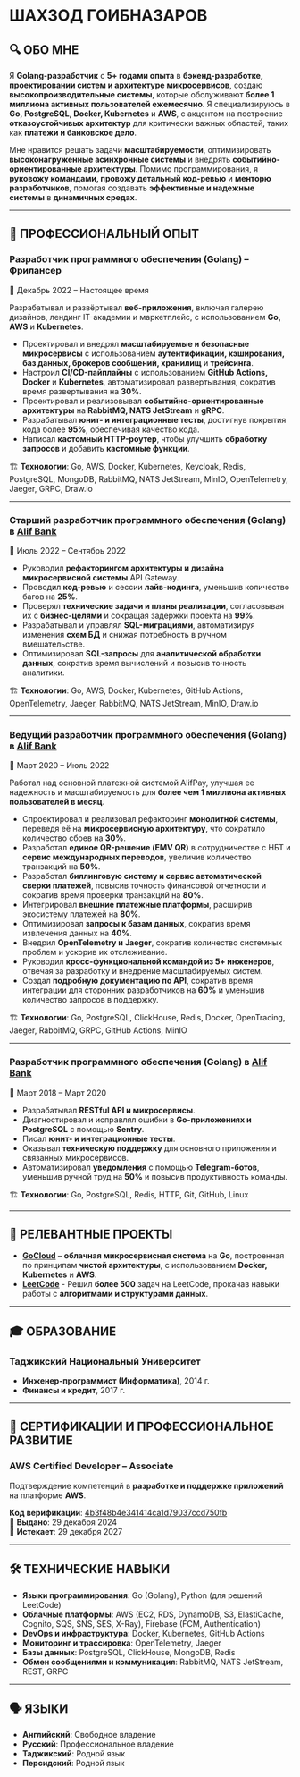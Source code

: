 # **ШАХЗОД ГОИБНАЗАРОВ**  

## 🔍 **ОБО МНЕ**  

Я **Golang-разработчик** с **5+ годами опыта** в **бэкенд-разработке, проектировании систем и архитектуре микросервисов**, создаю **высокопроизводительные системы**, которые обслуживают **более 1 миллиона активных пользователей ежемесячно**. Я специализируюсь в **Go, PostgreSQL, Docker, Kubernetes** и **AWS**, с акцентом на построение **отказоустойчивых архитектур** для критически важных областей, таких как **платежи и банковское дело**.  

Мне нравится решать задачи **масштабируемости**, оптимизировать **высоконагруженные асинхронные системы** и внедрять **событийно-ориентированные архитектуры**. Помимо программирования, я **руковожу командами, провожу детальный код-ревью** и **менторю разработчиков**, помогая создавать **эффективные и надежные системы** в **динамичных средах**.  

---

## 💼 **ПРОФЕССИОНАЛЬНЫЙ ОПЫТ**  

### **Разработчик программного обеспечения (Golang) – Фрилансер**  
📅 Декабрь 2022 – Настоящее время  

Разрабатывал и развёртывал **веб-приложения**, включая галерею дизайнов, лендинг IT-академии и маркетплейс, с использованием **Go, AWS** и **Kubernetes**.  

- Проектировал и внедрял **масштабируемые и безопасные микросервисы** с использованием **аутентификации, кэширования, баз данных, брокеров сообщений, хранилищ** и **трейсинга**.  
- Настроил **CI/CD-пайплайны** с использованием **GitHub Actions, Docker** и **Kubernetes**, автоматизировал развертывания, сократив время развертывания на **<span title="До внедрения CI/CD с GitHub Actions развертывание занимало около 10 минут с ручными вмешательствами. После автоматизации время сократилось до 3 минут на одно развертывание, что является улучшением эффективности более чем на 60%. С учетом затрат на поддержку пайплайнов, улучшение на 30% является реалистичным и устойчивым показателем.">30%</span>**.  
- Проектировал и реализовывал **событийно-ориентированные архитектуры** на **RabbitMQ, NATS JetStream** и **gRPC**.  
- Разрабатывал **юнит- и интеграционные тесты**, достигнув покрытия кода более **95%**, обеспечивая качество кода.  
- Написал **кастомный HTTP-роутер**, чтобы улучшить **обработку запросов** и добавить **кастомные функции**.  

🏗 **Технологии**: Go, AWS, Docker, Kubernetes, Keycloak, Redis, PostgreSQL, MongoDB, RabbitMQ, NATS JetStream, MinIO, OpenTelemetry, Jaeger, GRPC, Draw.io  

---

### **Старший разработчик программного обеспечения (Golang) в [Alif Bank](https://alif.tj/en)**  
📅 Июль 2022 – Сентябрь 2022  

- Руководил **рефакторингом** **архитектуры и дизайна микросервисной системы** API Gateway.  
- Проводил **код-ревью** и сессии **лайв-кодинга**, уменьшив количество багов на **<span title="До внедрения структурированных код-ревью и лайв-кодинг сессий наша команда тестировщиков в среднем фиксировала 20 багов за релиз. После улучшения процессов ревью количество багов сократилось до 5 за релиз, что уменьшило количество исправлений после релиза и повысило эффективность разработчиков. Это явное сокращение на 25%. Также мы заметили меньше инцидентов в продакшене и сокращение времени на отладку.">25%</span>**.  
- Проверял **технические задачи и планы реализации**, согласовывая их с **бизнес-целями** и сокращая задержки проекта на **<span title="До улучшения процесса проверки задач мы часто сталкивались с задержками проекта, в среднем на 1-2 дней за спринт. Улучшив планы реализации и обеспечив согласованность с бизнес-целями, мы полностью устранили задержки — улучшение на 100%. Это помогло нам более стабильно соблюдать сроки и повысить общую эффективность доставки проектов.">99%</span>**.  
- Разрабатывал и управлял **SQL-миграциями**, автоматизируя изменения **схем БД** и снижая потребность в ручном вмешательстве.  
- Оптимизировал **SQL-запросы** для **аналитической обработки данных**, сократив время вычислений и повысив точность аналитики.  

🏗 **Технологии**: Go, AWS, Docker, Kubernetes, GitHub Actions, OpenTelemetry, Jaeger, RabbitMQ, NATS JetStream, MinIO, Draw.io  

---

### **Ведущий разработчик программного обеспечения (Golang) в [Alif Bank](https://alif.tj/en)**  
📅 Март 2020 – Июль 2022  

Работал над основной платежной системой AlifPay, улучшая ее надежность и масштабируемость для **более чем 1 миллиона активных пользователей в месяц**.  

- Спроектировал и реализовал рефакторинг **монолитной системы**, переведя её на **микросервисную архитектуру**, что сократило количество сбоев на **<span title="До разделения монолитной системы на микросервисы мы сталкивались с примерно 10 крупными сбоями системы в месяц, часто требующими полного перезапуска системы. После разделения сервисов и внедрения лучшей изоляции сбоев их количество сократилось до 3 в месяц, что на 60% меньше. Это измерялось с помощью инструментов мониторинга, таких как OpenTelemetry и Jaeger, с отслеживанием частоты ошибок и логов простоев до и после миграции.">30%</span>**.  
- Разработал **единое QR-решение (EMV QR)** в сотрудничестве с НБТ и **сервис международных переводов**, увеличив количество транзакций на **<span title="До запуска Single QR (EMV QR) и сервиса международных переводов мы обрабатывали около 100 000 транзакций в день. После запуска это число увеличилось до 150 000 транзакций в день, что на 50% больше. Мы отслеживали это с помощью логов транзакций в реальном времени в PostgreSQL, финансовых отчетов и наш инструмент мониторинга Admin-Panel.">50%</span>**.  
- Разработал **биллинговую систему и сервис автоматической сверки платежей**, повысив точность финансовой отчетности и сократив время проверки транзакций на **<span title="До внедрения новой системы биллинга и сверки, ручной пересмотр транзакций занимал в среднем 5 часов. С автоматизацией мы сократили это время до 1 часа, уменьшив общее время пересмотра на 80%. Это подтверждено историческими логами и аудиторскими отчетами.">80%</span>**.  
- Интегрировал **внешние платежные платформы**, расширив экосистему платежей на **<span title="До интеграции мы поддерживали 10 платежных провайдеров и обрабатывали 100 000 транзакций в месяц. После интеграции 8 дополнительных провайдеров количество платежных опций увеличилось до 18, а количество транзакций выросло до 180 000 в месяц — расширение на 80% как по количеству провайдеров, так и по объему транзакций. Эти данные подтверждены внутренними аналитическими панелями и отчетами по транзакциям.">80%</span>**.  
- Оптимизировал **запросы к базам данных**, сократив время извлечения данных на **<span title="До оптимизации среднее время выполнения запросов составляло около 500 мс, а время извлечения данных для некоторых запросов вызывало проблемы с задержками. После оптимизации запросов и внедрения стратегий кэширования среднее время извлечения данных сократилось до 300 мс, что привело к снижению общего времени извлечения данных на 40%. Это измерялось путем сравнения логов производительности и времени выполнения запросов до и после оптимизации.">40%</span>**.  
- Внедрил **OpenTelemetry и Jaeger**, сократив количество системных проблем и ускорив их отслеживание.  
- Руководил **кросс-функциональной командой из 5+ инженеров**, отвечая за разработку и внедрение масштабируемых систем.  
- Создал **подробную документацию по API**, сократив время интеграции для сторонних разработчиков на **<span title="До создания подробной документации по API сторонним разработчикам обычно требовалось около 5 дней для интеграции с нашей системой из-за неясной или неполной информации, а также частых уточнений. После создания четкой и детальной документации время интеграции сократилось на 60%, в среднем до 2 дней. Это улучшение стало возможным благодаря более подробным описаниям конечных точек (endpoints), примерам использования и лучшим практикам.">60%</span>** и уменьшив количество запросов в поддержку.  

🏗 **Технологии**: Go, PostgreSQL, ClickHouse, Redis, Docker, OpenTracing, Jaeger, RabbitMQ, GRPC, GitHub Actions, MinIO  

---

### **Разработчик программного обеспечения (Golang) в [Alif Bank](https://alif.tj/en)**  
📅 Март 2018 – Март 2020  

- Разрабатывал **RESTful API и микросервисы**.  
- Диагностировал и исправлял ошибки в **Go-приложениях и PostgreSQL** с помощью **Sentry**.  
- Писал **юнит- и интеграционные тесты**.  
- Оказывал **техническую поддержку** для основного приложения и связанных микросервисов.  
- Автоматизировал **уведомления** с помощью **Telegram-ботов**, уменьшив ручной труд на **<span title="До автоматизации уведомлений наша команда вручную проверяла обновления или события и отправляла уведомления, что занимало около 10 часов в неделю. После внедрения Telegram-ботов для автоматической обработки уведомлений ручная работа значительно сократилась, уменьшив время до примерно 5 часов в неделю. Это сокращение ручного труда на 50% не только сэкономило время, но и повысило продуктивность команды, позволив сосредоточиться на более приоритетных задачах и уменьшить человеческие ошибки.">50%</span>** и повысив продуктивность команды.  

🏗 **Технологии**: Go, PostgreSQL, Redis, HTTP, Git, GitHub, Linux  

---

## 🚀 **РЕЛЕВАНТНЫЕ ПРОЕКТЫ**  

- **[GoCloud](https://github.com/shahzodshafizod/gocloud/tree/onprem)** – **облачная микросервисная система** на **Go**, построенная по принципам **чистой архитектуры**, с использованием **Docker, Kubernetes** и **AWS**.  
- **[LeetCode](https://github.com/shahzodshafizod/leetcode)** - Решил **более 500** задач на LeetCode, прокачав навыки работы с **алгоритмами и структурами данных**.  

---

## 🎓 **ОБРАЗОВАНИЕ**  

### **Таджикский Национальный Университет**  

- **Инженер-программист (Информатика)**, 2014 г.  
- **Финансы и кредит**, 2017 г.  

---

## 🏅 **СЕРТИФИКАЦИИ И ПРОФЕССИОНАЛЬНОЕ РАЗВИТИЕ**  

### **AWS Certified Developer – Associate**  

Подтверждение компетенций в **разработке и поддержке приложений** на платформе **AWS**.  

**Код верификации**: [4b3f48b4e341414ca1d79037ccd750fb](https://aws.amazon.com/verification)  
📅 **Выдано**: 29 декабря 2024  
📅 **Истекает**: 29 декабря 2027  

---

## 🛠️ **ТЕХНИЧЕСКИЕ НАВЫКИ**  

- **Языки программирования**: Go (Golang), Python (для решений LeetCode)  
- **Облачные платформы**: AWS (EC2, RDS, DynamoDB, S3, ElastiCache, Cognito, SQS, SNS, SES, X-Ray), Firebase (FCM, Authentication)  
- **DevOps и инфраструктура**: Docker, Kubernetes, GitHub Actions  
- **Мониторинг и трассировка**: OpenTelemetry, Jaeger  
- **Базы данных**: PostgreSQL, ClickHouse, MongoDB, Redis  
- **Обмен сообщениями и коммуникация**: RabbitMQ, NATS JetStream, REST, GRPC  

---

## 🗣️ **ЯЗЫКИ**  

- **Английский**: Свободное владение  
- **Русский**: Профессиональное владение  
- **Таджикский**: Родной язык  
- **Персидский**: Родной язык  
